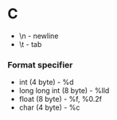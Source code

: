 # C

- \n - newline
- \t - tab

### Format specifier

- int (4 byte) - %d
- long long int (8 byte) - %lld
- float (8 byte) - %f, %0.2f
- char (4 byte) - %c

